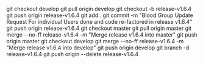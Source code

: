 git checkout develop
git pull origin develop
git checkout -b release-v1.6.4
git push origin release-v1.6.4
git add .
git commit -m "Blood Group Update Request For individual Users done and code re-factored in release v1.6.4"
git push origin release-v1.6.4
git checkout master
git pull origin master
git merge --no-ff release-v1.6.4 -m "Merge release v1.6.4 into master"
git push origin master
git checkout develop
git merge --no-ff release-v1.6.4 -m "Merge release v1.6.4 into develop"
git push origin develop
git branch -d release-v1.6.4
git push origin --delete release-v1.6.4
